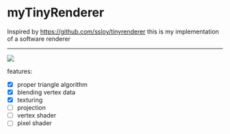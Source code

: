# myTinyRenderer
Inspired by https://github.com/ssloy/tinyrenderer this is my implementation of a software renderer

---

![](https://github.com/meemknight/photos/blob/master/tynyRenderer1.png)


features:
- [x] proper triangle algorithm
- [x] blending vertex data
- [x] texturing
- [ ] projection
- [ ] vertex shader
- [ ] pixel shader
